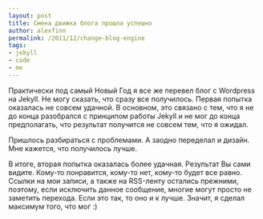 ```yaml
---
layout: post
title: Смена движка блога прошла успешно
author: alexfinn
permalink: /2011/12/change-blog-engine
tags:
- jekyll
- code
- me
---
```


Практически под самый Новый Год я все же перевел блог с Wordpress на Jekyll. Не могу сказать, что сразу все получилось. Первая попытка оказалась не совсем удачной. В основном, это связано с тем, что я не до конца разобрался с принципом работы Jekyll и не мог до конца предполагать, что результат получится не совсем тем, что я ожидал. 

Пришлось разбираться с проблемами. А заодно переделал и дизайн. Мне кажется, что получилось лучше. 

В итоге, вторая попытка оказалась более удачная. Результат Вы сами видите. Кому-то понравится, кому-то нет, кому-то будет все равно.
Ссылки на мои записи, а также на RSS-ленту остались прежними, поэтому, если исключить данное сообщение, многие могут просто не заметить перехода. Если это так, то оно и к лучше. Значит, я сделал максимум того, что мог :)


